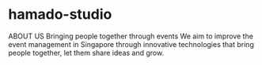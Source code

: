 # hamado-studio
ABOUT US Bringing people together through events We aim to improve the event management in Singapore through innovative technologies that bring people together, let them share ideas and grow.
